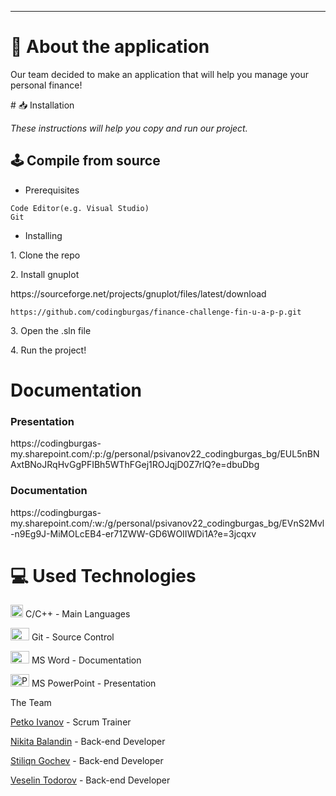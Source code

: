 <p align = "center">
</p>

<hr>

# 📖 About the application 
<p>Our team decided to make an application that will help you manage your personal finance!</p>
# 📥 Installation
<p><i>These instructions will help you copy and run our project.</i></p>

## 🕹️ Compile from source
- <p>Prerequisites</p>
```
Code Editor(e.g. Visual Studio)
Git
```

- <p>Installing<p>
<p>1. Clone the repo</p>
<p>2. Install gnuplot</p>
https://sourceforge.net/projects/gnuplot/files/latest/download

```
https://github.com/codingburgas/finance-challenge-fin-u-a-p-p.git
```
<p>3. Open the .sln file</p>
<p>4. Run the project!</p>

<h1>Documentation</h1>
<h3>Presentation</h3>
https://codingburgas-my.sharepoint.com/:p:/g/personal/psivanov22_codingburgas_bg/EUL5nBNAxtBNoJRqHvGgPFIBh5WThFGej1ROJqjD0Z7rlQ?e=dbuDbg
<h3>Documentation</h3>
https://codingburgas-my.sharepoint.com/:w:/g/personal/psivanov22_codingburgas_bg/EVnS2Mvl-n9Eg9J-MiMOLcEB4-er71ZWW-GD6WOIIWDi1A?e=3jcqxv
<h1>💻 Used Technologies</h1>
  
 <p><img src="https://seeklogo.com/images/C/c-logo-43CE78FF9C-seeklogo.com.png" alt="C++" width="20" height="20"> C/C++ - Main Languages</p>
<p><img src="https://cdn.worldvectorlogo.com/logos/git-bash.svg" alt="Git" width="30" height="20"> Git - Source Control</big></p>
<p><img src="https://cdn.worldvectorlogo.com/logos/word-1.svg" alt="Word" width="30" height="20"> MS Word - Documentation</p>
<p><img src="https://cdn.worldvectorlogo.com/logos/powerpoint-2.svg" alt="PowerPoint" width="30" height="20"> MS PowerPoint - Presentation</p>


The Team
<p><a href="https://github.com/PSIvanov22">Petko Ivanov</a> - Scrum Trainer</p>
<p><a href="https://github.com/NVBalandin22">Nikita Balandin</a> - Back-end Developer</p>
<p><a href="https://github.com/SNGochev">Stiliqn Gochev</a> - Back-end Developer</p>
<p><a href="https://github.com/VBTodorov22">Veselin Todorov</a> - Back-end Developer</p>

